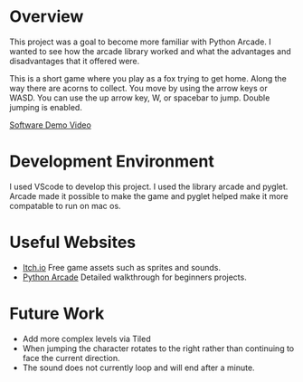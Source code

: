 # Overview

This project was a goal to become more familiar with Python Arcade. I wanted to see how the arcade library worked and what the advantages and disadvantages that it offered were. 

This is a short game where you play as a fox trying to get home. Along the way there are acorns to collect. You move by using the arrow keys or WASD. You can use the up arrow key, W, or spacebar to jump. Double jumping is enabled. 

[Software Demo Video](https://youtu.be/eV-5KUycRiQ)

# Development Environment

I used VScode to develop this project. I used the library arcade and pyglet. 
Arcade made it possible to make the game and pyglet helped make it more compatable 
to run on mac os.


# Useful Websites

* [Itch.io](https://itch.io/game-assets) Free game assets such as sprites and sounds.
* [Python Arcade](https://api.arcade.academy/en/stable/get_started.html) Detailed walkthrough for beginners projects. 

# Future Work

* Add more complex levels via Tiled
* When jumping the character rotates to the right rather
than continuing to face the current direction. 
* The sound does not currently loop and will end after a minute. 